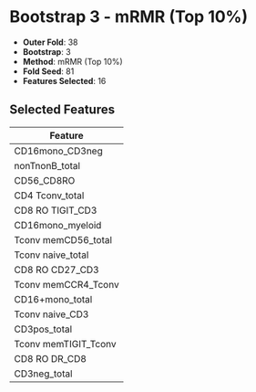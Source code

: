# Bootstrap 3 - mRMR (Top 10%)

- **Outer Fold**: 38
- **Bootstrap**: 3
- **Method**: mRMR (Top 10%)
- **Fold Seed**: 81
- **Features Selected**: 16

## Selected Features

| Feature |
|---------|
| CD16mono_CD3neg |
| nonTnonB_total |
| CD56_CD8RO |
| CD4 Tconv_total |
| CD8 RO TIGIT_CD3 |
| CD16mono_myeloid |
| Tconv memCD56_total |
| Tconv naive_total |
| CD8 RO CD27_CD3 |
| Tconv memCCR4_Tconv |
| CD16+mono_total |
| Tconv naive_CD3 |
| CD3pos_total |
| Tconv memTIGIT_Tconv |
| CD8 RO DR_CD8 |
| CD3neg_total |
